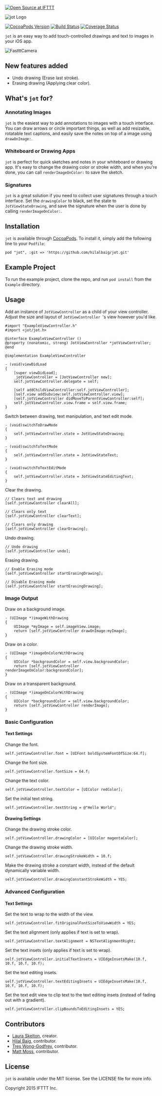 [![Open Source at IFTTT](http://ifttt.github.io/images/open-source-ifttt.svg)](http://ifttt.github.io)

![jot Logo](./Docs/jotbanner.jpg)

[![CocoaPods Version](https://img.shields.io/cocoapods/v/jot.svg)](http://cocoadocs.org/docsets/jot) [![Build Status](https://travis-ci.org/IFTTT/jot.svg?branch=master)](https://travis-ci.org/IFTTT/jot) [![Coverage Status](https://coveralls.io/repos/IFTTT/jot/badge.svg?branch=master)](https://coveralls.io/r/IFTTT/jot?branch=master)

`jot` is an easy way to add touch-controlled drawings and text to images in your iOS app.

![FastttCamera](./Docs/jot-demo.gif)
## New features added
- Undo drawing (Erase last stroke).
- Erasing drawing (Applying clear color).

## What's `jot` for?
### Annotating Images
`jot` is the easiest way to add annotations to images with a touch interface. You can draw arrows or circle important things, as well as add resizable, rotatable text captions, and easily save the notes on top of a image using `drawOnImage:`.

### Whiteboard or Drawing Apps
`jot` is perfect for quick sketches and notes in your whiteboard or drawing app. It's easy to change the drawing color or stroke width, and when you're done, you can call `renderImageOnColor:` to save the sketch.

### Signatures
`jot` is a great solution if you need to collect user signatures through a touch interface. Set the `drawingColor` to black, set the state to `JotViewStateDrawing`, and save the signature when the user is done by calling `renderImageOnColor:`.

## Installation

`jot` is available through [CocoaPods](http://cocoapods.org). To install
it, simply add the following line to your `Podfile`:

```
pod "jot", :git => 'https://github.com/hilalbaig/jot.git' 
```

## Example Project

To run the example project, clone the repo, and run `pod install` from the `Example` directory.

## Usage

Add an instance of `JotViewController` as a child of your view controller. Adjust the size and layout of `JotViewController `'s view however you'd like.

```objc
#import "ExampleViewController.h"
#import <jot/jot.h>

@interface ExampleViewController ()
@property (nonatomic, strong) JotViewController *jotViewController;
@end

@implementation ExampleViewController

- (void)viewDidLoad
{
    [super viewDidLoad];
    _jotViewController = [JotViewController new];
    self.jotViewController.delegate = self;
    
    [self addChildViewController:self.jotViewController];
    [self.view addSubview:self.jotViewController.view];
    [self.jotViewController didMoveToParentViewController:self];
    self.jotViewController.view.frame = self.view.frame;
}
```
Switch between drawing, text manipulation, and text edit mode.

```objc
- (void)switchToDrawMode
{
	self.jotViewController.state = JotViewStateDrawing;
}

- (void)switchToTextMode
{
	self.jotViewController.state = JotViewStateText;
}

- (void)switchToTextEditMode
{
	self.jotViewController.state = JotViewStateEditingText;
}
```
Clear the drawing.

```objc
// Clears text and drawing
[self.jotViewController clearAll];

// Clears only text
[self.jotViewController clearText];

// Clears only drawing
[self.jotViewController clearDrawing];
```
Undo drawing.

```objc
// Undo drawing
[self.jotViewController undo];
```
 
Erasing drawing.
 
 ```objc
 // Enable Erasing mode
 [self.jotViewController startErasingDrawing];
 
 // Disable Erasing mode
 [self.jotViewController startErasingDrawing];
 ```


### Image Output

Draw on a background image.

```objc
- (UIImage *)imageWithDrawing
{
	UIImage *myImage = self.imageView.image;
	return [self.jotViewController drawOnImage:myImage];
}
```

Draw on a color.

```objc
- (UIImage *)imageOnColorWithDrawing
{
	UIColor *backgroundColor = self.view.backgroundColor;
	return [self.jotViewController renderImageOnColor:backgroundColor];
}
```

Draw on a transparent background.

```objc
- (UIImage *)imageOnColorWithDrawing
{
	UIColor *backgroundColor = self.view.backgroundColor;
	return [self.jotViewController renderImage];
}
```

### Basic Configuration

#### Text Settings

Change the font.

```objc
self.jotViewController.font = [UIFont boldSystemFontOfSize:64.f];
```
Change the font size.

```objc
self.jotViewController.fontSize = 64.f;
```
Change the text color.

```objc
self.jotViewController.textColor = [UIColor redColor];
```
Set the initial text string.

```objc
self.jotViewController.textString = @"Hello World";
```

#### Drawing Settings

Change the drawing stroke color.

```objc
self.jotViewController.drawingColor = [UIColor magentaColor];
```
Change the drawing stroke width.

```objc
self.jotViewController.drawingStrokeWidth = 10.f;
```
Make the drawing stroke a constant width, instead of the default dynamically variable width.

```objc
self.jotViewController.drawingConstantStrokeWidth = YES;
```

### Advanced Configuration

#### Text Settings

Set the text to wrap to the width of the view.

```objc
self.jotViewController.fitOriginalFontSizeToViewWidth = YES;
```
Set the text alignment (only applies if text is set to wrap).

```objc
self.jotViewController.textAlignment = NSTextAlignmentRight;
```
Set the text insets (only applies if text is set to wrap).

```objc
self.jotViewController.initialTextInsets = UIEdgeInsetsMake(10.f, 10.f, 10.f, 10.f);
```
Set the text editing insets.

```objc
self.jotViewController.textEditingInsets = UIEdgeInsetsMake(10.f, 10.f, 10.f, 10.f);
```
Set the text edit view to clip text to the text editing insets (instead of fading out with a gradient).

```objc
self.jotViewController.clipBoundsToEditingInsets = YES;
```

## Contributors

 * [Laura Skelton](https://github.com/lauraskelton), creator.
 * [Hilal Baig](https://github.com/hilalbaig), contributor.
 * [Tres Wong-Godfrey](https://github.com/tres), contributor.
 * [Matt Moss](https://github.com/matthewmoss), contributor.

## License

`jot` is available under the MIT license. See the LICENSE file for more info.

Copyright 2015 IFTTT Inc.
